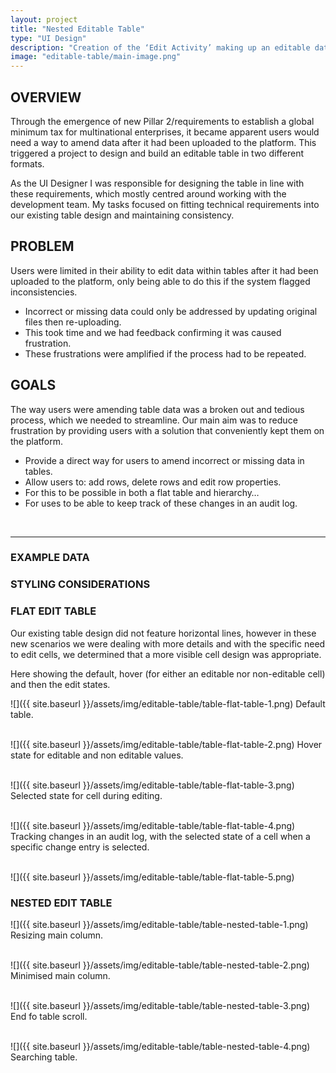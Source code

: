```yaml
---
layout: project
title: "Nested Editable Table"
type: "UI Design"
description: "Creation of the ‘Edit Activity’ making up an editable data table, for ARKK Solutions financial automation platform."
image: "editable-table/main-image.png"
---
```


## OVERVIEW
Through the emergence of new Pillar 2/requirements to establish a global minimum tax for multinational enterprises, it became apparent users would need a way to amend data after it had been uploaded to the platform. This triggered a project to design and build an editable table in two different formats.

As the UI Designer I was responsible for designing the table in line with these requirements, which mostly centred around working with the development team.  My tasks focused on fitting technical requirements into our existing table design and maintaining consistency.

## PROBLEM
Users were limited in their ability to edit data within tables after it had been uploaded to the platform, only being able to do this if the system flagged inconsistencies.
- Incorrect or missing data could only be addressed by updating original files then re-uploading. 
- This took time and we had feedback confirming it was caused frustration. 
- These frustrations were amplified if the process had to be repeated.

## GOALS
The way users were amending table data was a broken out and tedious process, which we needed to streamline. Our main aim was to reduce frustration by providing users with a solution that conveniently kept them on the platform.
- Provide a direct way for users to amend incorrect or missing data in tables. 
- Allow users to: add rows, delete rows and edit row properties. 
- For this to be possible in both a flat table and hierarchy… 
- For uses to be able to keep track of these changes in an audit log.

<br>

---

### EXAMPLE DATA

### STYLING CONSIDERATIONS

### FLAT EDIT TABLE
Our existing table design did not feature horizontal lines, however in these new scenarios we were dealing with more details and with the specific need to edit cells, we determined that a more visible cell design was appropriate.

Here showing the default, hover (for either an editable nor non-editable cell) and then the edit states.

![]({{ site.baseurl }}/assets/img/editable-table/table-flat-table-1.png)
Default table.
<br>
<br>

![]({{ site.baseurl }}/assets/img/editable-table/table-flat-table-2.png)
Hover state for editable and non editable values.
<br>
<br>

![]({{ site.baseurl }}/assets/img/editable-table/table-flat-table-3.png)
Selected state for cell during editing.
<br>
<br>

![]({{ site.baseurl }}/assets/img/editable-table/table-flat-table-4.png)
Tracking changes in an audit log, with the selected state of a cell when a specific change entry is selected.
<br>
<br>

![]({{ site.baseurl }}/assets/img/editable-table/table-flat-table-5.png)


### NESTED EDIT TABLE
![]({{ site.baseurl }}/assets/img/editable-table/table-nested-table-1.png)
Resizing main column.
<br>
<br>

![]({{ site.baseurl }}/assets/img/editable-table/table-nested-table-2.png)
Minimised main column.
<br>
<br>

![]({{ site.baseurl }}/assets/img/editable-table/table-nested-table-3.png)
End fo table scroll.
<br>
<br>

![]({{ site.baseurl }}/assets/img/editable-table/table-nested-table-4.png)
Searching table.
